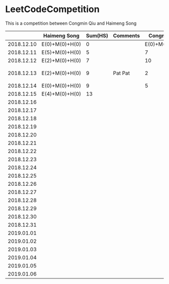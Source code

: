 # LeetCodeCompetition
This is a competition between Congmin Qiu and Haimeng Song


|            | Haimeng Song   | Sum(HS) | Comments | Congmin Qiu    | Sum(CQ) | Comments      |
| ---------- | -------------- | ------- | -------- | -------------- | ------- | ------------- |
| 2018.12.10 | E(0)+M(0)+H(0) | 0       |          | E(0)+M(0)+H(0) | 0       |               |
| 2018.12.11 | E(5)+M(0)+H(0) | 5       |          | 7              | 7       |               |
| 2018.12.12 | E(2)+M(0)+H(0) | 7       |          | 10             | 17      | Well Done!    |
| 2018.12.13 | E(2)+M(0)+H(0) | 9       | Pat Pat  | 2              | 19      | LinkedIn 跪了  | 
| 2018.12.14 | E(0)+M(0)+H(0) | 9       |          | 5              | 24      |               |
| 2018.12.15 | E(4)+M(0)+H(0) | 13      |          |                |         |               |
| 2018.12.16 |                |         |          |                |         |               |
| 2018.12.17 |                |         |          |                |         |               |
| 2018.12.18 |                |         |          |                |         |               |
| 2018.12.19 |                |         |          |                |         |               |
| 2018.12.20 |                |         |          |                |         |               |
| 2018.12.21 |                |         |          |                |         |               |
| 2018.12.22 |                |         |          |                |         |               |
| 2018.12.23 |                |         |          |                |         |               |
| 2018.12.24 |                |         |          |                |         |               |
| 2018.12.25 |                |         |          |                |         |               |
| 2018.12.26 |                |         |          |                |         |               |
| 2018.12.27 |                |         |          |                |         |               |
| 2018.12.28 |                |         |          |                |         |               |
| 2018.12.29 |                |         |          |                |         |               |
| 2018.12.30 |                |         |          |                |         |               |
| 2018.12.31 |                |         |          |                |         |               |
| 2019.01.01 |                |         |          |                |         |               |
| 2019.01.02 |                |         |          |                |         |               |
| 2019.01.03 |                |         |          |                |         |               |
| 2019.01.04 |                |         |          |                |         |               |
| 2019.01.05 |                |         |          |                |         |               |
| 2019.01.06 |                |         |          |                |         |               |
